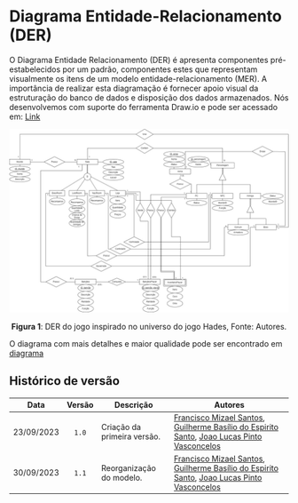 # Diagrama Entidade-Relacionamento (DER)

O Diagrama Entidade Relacionamento (DER) é apresenta componentes pré-estabelecidos por um padrão, componentes estes que representam visualmente os itens de um modelo entidade-relacionamento (MER). A importância de realizar esta diagramação é fornecer apoio visual da estruturação do banco de dados e disposição dos dados armazenados. Nós desenvolvemos com suporte do ferramenta Draw.io e pode ser acessado em: [Link](https://drive.google.com/file/d/19NUZ_b2FL5Q5FNIxrsT6jxXGWQt2B3xZ/view?usp=sharing)


<div style="text-align: center;">
    <img src=../../images/DER.jpg>
    <p><strong>Figura 1</strong>: DER do jogo inspirado no universo do jogo Hades, Fonte: Autores.</p>
</div>

O diagrama com mais detalhes e maior qualidade pode ser encontrado em [diagrama](https://github.com/SBD1/2023.2-Hades/blob/main/images/DER.svg)




## Histórico de versão 

| Data | Versão | Descrição | Autores |
|:------:|:--------:|-----------|-------|
| 23/09/2023 | `1.0` | Criação da primeira versão. | [Francisco Mizael Santos](https://github.com/frmiza), [Guilherme Basílio do Espirito Santo](https://github.com/GuilhermeBES), [Joao Lucas Pinto Vasconcelos](https://github.com/HacKairos) |
| 30/09/2023 | `1.1` | Reorganização do modelo. | [Francisco Mizael Santos](https://github.com/frmiza), [Guilherme Basílio do Espirito Santo](https://github.com/GuilhermeBES), [Joao Lucas Pinto Vasconcelos](https://github.com/HacKairos) |



